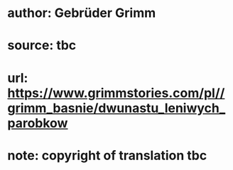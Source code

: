 # author: Gebrüder Grimm
# source: tbc
# url: https://www.grimmstories.com/pl//grimm_basnie/dwunastu_leniwych_parobkow
# note: copyright of translation tbc


